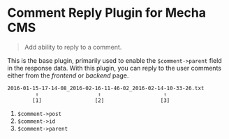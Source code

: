 Comment Reply Plugin for Mecha CMS
==================================

> Add ability to reply to a comment.

This is the base plugin, primarily used to enable the `$comment->parent` field in the response data. With this plugin, you can reply to the user comments either from the _frontend_ or _backend_ page.

~~~ .no-highlight
2016-01-15-17-14-08_2016-02-16-11-46-02_2016-02-14-10-33-26.txt
         ↑                   ↑                    ↑
        [1]                 [2]                  [3]
~~~

 1. `$comment->post`
 2. `$comment->id`
 3. `$comment->parent`